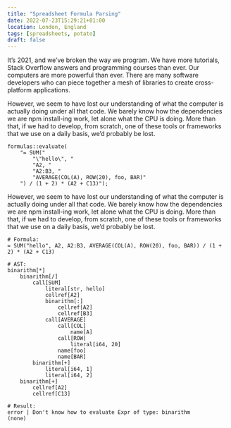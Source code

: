 ```yaml
---
title: "Spreadsheet Formula Parsing"
date: 2022-07-23T15:29:21+01:00
location: London, England
tags: [spreadsheets, potato]
draft: false
---
```


It’s 2021, and we’ve broken the way we program. We have more tutorials, Stack Overflow answers and programming courses than ever. Our computers are more powerful than ever. There are many software developers who can piece together a mesh of libraries to create cross-platform applications.

However, we seem to have lost our understanding of what the computer is actually doing under all that code. We barely know how the dependencies we are npm install-ing work, let alone what the CPU is doing. More than that, if we had to develop, from scratch, one of these tools or frameworks that we use on a daily basis, we’d probably be lost.

```
formulas::evaluate(
    "= SUM("
        "\"hello\", "
        "A2, "
        "A2:B3, "
        "AVERAGE(COL(A), ROW(20), foo, BAR)"
    ") / (1 + 2) * (A2 + C13)");
```

However, we seem to have lost our understanding of what the computer is actually doing under all that code. We barely know how the dependencies we are npm install-ing work, let alone what the CPU is doing. More than that, if we had to develop, from scratch, one of these tools or frameworks that we use on a daily basis, we’d probably be lost.

```
# Formula:
= SUM("hello", A2, A2:B3, AVERAGE(COL(A), ROW(20), foo, BAR)) / (1 + 2) * (A2 + C13)

# AST:
binarithm[*]
    binarithm[/]
        call[SUM]
            literal[str, hello]
            cellref[A2]
            binarithm[:]
                cellref[A2]
                cellref[B3]
            call[AVERAGE]
                call[COL]
                    name[A]
                call[ROW]
                    literal[i64, 20]
                name[foo]
                name[BAR]
        binarithm[+]
            literal[i64, 1]
            literal[i64, 2]
    binarithm[+]
        cellref[A2]
        cellref[C13]

# Result:
error | Don't know how to evaluate Expr of type: binarithm
(none)
```
